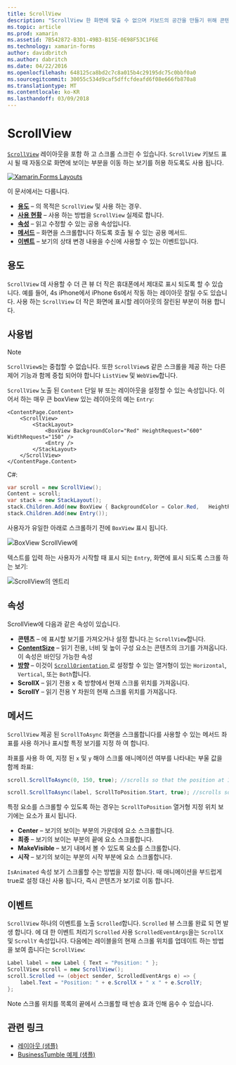 ```yaml
---
title: ScrollView
description: "ScrollView 한 화면에 맞출 수 없으며 키보드의 공간을 만들기 위해 콘텐츠가 있는 레이아웃을 사용 하 여 합니다."
ms.topic: article
ms.prod: xamarin
ms.assetid: 7B542872-B3D1-49B3-B15E-0E98F53C1F6E
ms.technology: xamarin-forms
author: davidbritch
ms.author: dabritch
ms.date: 04/22/2016
ms.openlocfilehash: 648125ca8bd2c7c8a015b4c29195dc75c0bbf0a0
ms.sourcegitcommit: 30055c534d9caf5dffcfdeafd6f08e666fb870a8
ms.translationtype: MT
ms.contentlocale: ko-KR
ms.lasthandoff: 03/09/2018
---
```

# <a name="scrollview"></a>ScrollView

[`ScrollView`](https://developer.xamarin.com/api/type/Xamarin.Forms.ScrollView/) 레이아웃을 포함 하 고 스크롤 스크린 수 있습니다. `ScrollView` 키보드 표시 될 때 자동으로 화면에 보이는 부분을 이동 하는 보기를 허용 하도록도 사용 됩니다.

[![](scroll-view-images/layouts-sml.png "Xamarin.Forms Layouts")](scroll-view-images/layouts.png#lightbox "Xamarin.Forms Layouts")

이 문서에서는 다룹니다.

- **[용도](#Purpose)**  &ndash; 의 목적은 `ScrollView` 및 사용 하는 경우.
- **[사용 현황](#Usage)**  &ndash; 사용 하는 방법을 `ScrollView` 실제로 합니다.
- **[속성](#Properties)**  &ndash; 읽고 수정할 수 있는 공용 속성입니다.
- **[메서드](#Methods)**  &ndash; 화면을 스크롤합니다 하도록 호출 될 수 있는 공용 메서드.
- **[이벤트](#Events)**  &ndash; 보기의 상태 변경 내용을 수신에 사용할 수 있는 이벤트입니다.

## <a name="purpose"></a>용도

`ScrollView` 데 사용할 수 더 큰 뷰 더 작은 휴대폰에서 제대로 표시 되도록 할 수 있습니다. 예를 들어, 4s iPhone에서 iPhone 6s에서 작동 하는 레이아웃 잘릴 수도 있습니다. 사용 하는 `ScrollView` 더 작은 화면에 표시할 레이아웃의 잘린된 부분이 허용 합니다.

## <a name="usage"></a>사용법

> [!NOTE]
> `ScrollView`s는 중첩할 수 없습니다. 또한 `ScrollView`s 같은 스크롤을 제공 하는 다른 제어 기능과 함께 중첩 되어야 합니다 `ListView` 및 `WebView`합니다.

`ScrollView` 노출 된 `Content` 단일 뷰 또는 레이아웃을 설정할 수 있는 속성입니다. 이어서 하는 매우 큰 boxView 있는 레이아웃의 예는 `Entry`:

```xaml
<ContentPage.Content>
    <ScrollView>
        <StackLayout>
            <BoxView BackgroundColor="Red" HeightRequest="600" WidthRequest="150" />
            <Entry />
        </StackLayout>
    </ScrollView>
</ContentPage.Content>
```

C#:

```csharp
var scroll = new ScrollView();
Content = scroll;
var stack = new StackLayout();
stack.Children.Add(new BoxView { BackgroundColor = Color.Red,   HeightRequest = 600, WidthRequest = 600 });
stack.Children.Add(new Entry());
```

사용자가 유일한 아래로 스크롤하기 전에 `BoxView` 표시 됩니다.

![](scroll-view-images/scroll-start.png "BoxView ScrollView에")

텍스트를 입력 하는 사용자가 시작할 때 표시 되는 `Entry`, 화면에 표시 되도록 스크롤 하는 보기:

![](scroll-view-images/scroll-end.png "ScrollView의 엔트리")

## <a name="properties"></a>속성

ScrollView에 다음과 같은 속성이 있습니다.

- **콘텐츠** &ndash; 에 표시할 보기를 가져오거나 설정 합니다.는 `ScrollView`합니다.
- **[ContentSize](https://developer.xamarin.com/api/type/Xamarin.Forms.Size/)**  &ndash; 읽기 전용, 너비 및 높이 구성 요소는 콘텐츠의 크기를 가져옵니다. 이 속성은 바인딩 가능한 속성
- **[방향](https://developer.xamarin.com/api/type/Xamarin.Forms.ScrollOrientation/)**  &ndash; 이것이 [ `ScrollOrientation` ](https://developer.xamarin.com/api/type/Xamarin.Forms.ScrollOrientation/)로 설정할 수 있는 열거형이 있는 `Horizontal`, `Vertical`, 또는 `Both`합니다.
- **ScrollX** &ndash; 읽기 전용 x 축 방향에서 현재 스크롤 위치를 가져옵니다.
- **ScrollY** &ndash; 읽기 전용 Y 차원의 현재 스크롤 위치를 가져옵니다.

## <a name="methods"></a>메서드

`ScrollView` 제공 된 `ScrollToAsync` 화면을 스크롤합니다를 사용할 수 있는 메서드 좌표를 사용 하거나 표시할 특정 보기를 지정 하 여 합니다.

좌표를 사용 하 여, 지정 된 `x` 및 `y` 해야 스크롤 애니메이션 여부를 나타내는 부울 값을 함께 좌표:

```csharp
scroll.ScrollToAsync(0, 150, true); //scrolls so that the position at 150px from the top is visible

scroll.ScrollToAsync(label, ScrollToPosition.Start, true); //scrolls so that the label is at the start of the list
```

특정 요소를 스크롤할 수 있도록 하는 경우는 `ScrollToPosition` 열거형 지정 위치 보기에는 요소가 표시 됩니다.

- **Center** &ndash; 보기의 보이는 부분의 가운데에 요소 스크롤합니다.
- **최종** &ndash; 보기의 보이는 부분의 끝에 요소 스크롤합니다.
- **MakeVisible** &ndash; 보기 내에서 볼 수 있도록 요소를 스크롤합니다.
- **시작** &ndash; 보기의 보이는 부분의 시작 부분에 요소 스크롤합니다.

`IsAnimated` 속성 보기 스크롤할 수는 방법을 지정 합니다. 때 애니메이션을 부드럽게 true로 설정 대신 사용 됩니다, 즉시 콘텐츠가 보기로 이동 합니다.

## <a name="events"></a>이벤트

`ScrollView` 하나의 이벤트를 노출 `Scrolled`합니다. `Scrolled` 뷰 스크롤 완료 되 면 발생 합니다. 에 대 한 이벤트 처리기 `Scrolled` 사용 `ScrolledEventArgs`을는 `ScrollX` 및 `ScrollY` 속성입니다. 다음에는 레이블을의 현재 스크롤 위치를 업데이트 하는 방법을 보여 줍니다는 `ScrollView`:

```csharp
Label label = new Label { Text = "Position: " };
ScrollView scroll = new ScrollView();
scroll.Scrolled += (object sender, ScrolledEventArgs e) => {
    label.Text = "Position: " + e.ScrollX + " x " + e.ScrollY;
};
```

Note 스크롤 위치를 목록의 끝에서 스크롤할 때 반송 효과 인해 음수 수 있습니다.


## <a name="related-links"></a>관련 링크

- [레이아웃 (샘플)](https://developer.xamarin.com/samples/xamarin-forms/UserInterface/Layout/)
- [BusinessTumble 예제 (샘플)](https://developer.xamarin.com/samples/xamarin-forms/UserInterface/BusinessTumble/)
